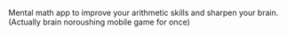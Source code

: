 Mental math app to improve your arithmetic skills and sharpen your brain. (Actually brain noroushing mobile game for once)
